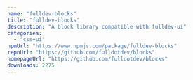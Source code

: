 ```yaml
---
name: "fulldev-blocks"
title: "fulldev-blocks"
description: "A block library compatible with fulldev-ui"
categories:
  - "css+ui"
npmUrl: "https://www.npmjs.com/package/fulldev-blocks"
repoUrl: "https://github.com/fulldotdev/blocks"
homepageUrl: "https://github.com/fulldotdev/blocks"
downloads: 2275
---
```

